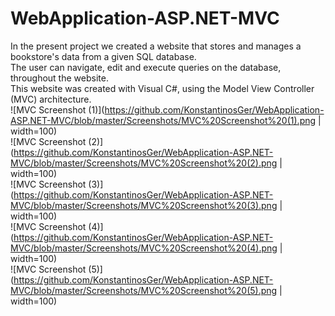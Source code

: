 # WebApplication-ASP.NET-MVC

In the present project we created a website that stores and manages a bookstore's data from a given SQL database.  
The user can navigate, edit and execute queries on the database, throughout the website.  
This website was created with Visual C#, using the Model View Controller (MVC) architecture.    
![MVC Screenshot (1)](https://github.com/KonstantinosGer/WebApplication-ASP.NET-MVC/blob/master/Screenshots/MVC%20Screenshot%20(1).png | width=100)  
![MVC Screenshot (2)](https://github.com/KonstantinosGer/WebApplication-ASP.NET-MVC/blob/master/Screenshots/MVC%20Screenshot%20(2).png | width=100)  
![MVC Screenshot (3)](https://github.com/KonstantinosGer/WebApplication-ASP.NET-MVC/blob/master/Screenshots/MVC%20Screenshot%20(3).png | width=100)  
![MVC Screenshot (4)](https://github.com/KonstantinosGer/WebApplication-ASP.NET-MVC/blob/master/Screenshots/MVC%20Screenshot%20(4).png | width=100)  
![MVC Screenshot (5)](https://github.com/KonstantinosGer/WebApplication-ASP.NET-MVC/blob/master/Screenshots/MVC%20Screenshot%20(5).png | width=100)
